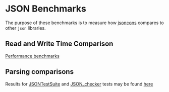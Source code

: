 # JSON Benchmarks

The purpose of these benchmarks is to measure how [jsoncons](https://github.com/danielaparker/jsoncons) compares to other `json` libraries.

## Read and Write Time Comparison

[Performance benchmarks](report/performance.md)

## Parsing comparisons

Results for [JSONTestSuite](https://github.com/nst/JSONTestSuite) and [JSON_checker](http://www.json.org/JSON_checker/) tests may be found [here](report/index.html)


